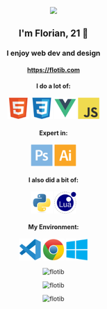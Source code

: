 <p align="center">
  <img src="https://capsule-render.vercel.app/api?type=waving&color=7000f0&fontColor=ffffff&height=290&text=Hey!"/>
</p>
  
<h2 align="center">I'm Florian, 21 👋</h2>
<h3 align="center">I enjoy web dev and design</h3>
<h4 align="center"><a href="https://flotib.com" target="_blank">https://flotib.com</a></h4>

<h4 align="center">I do a lot of:</h4>
<p align="center">
  <img src="https://raw.githubusercontent.com/devicons/devicon/master/icons/html5/html5-original.svg" alt="html" width="50" height="50"/>
  <img src="https://raw.githubusercontent.com/devicons/devicon/master/icons/css3/css3-original.svg" alt="css" width="50" height="50"/>
  <img src="https://raw.githubusercontent.com/devicons/devicon/master/icons/vuejs/vuejs-original.svg" alt="vuejs" width="50" height="50"/>
  <img src="https://raw.githubusercontent.com/devicons/devicon/master/icons/javascript/javascript-original.svg" alt="javascript" width="50" height="50"/>
 </p>
<h4 align="center">Expert in:</h4>
<p align="center">
  <img src="https://raw.githubusercontent.com/devicons/devicon/master/icons/photoshop/photoshop-plain.svg" alt="photoshop" width="50" height="50"/>
  <img src="https://raw.githubusercontent.com/devicons/devicon/master/icons/illustrator/illustrator-plain.svg" alt="illustrator" width="50" height="50"/>
</p>
<h4 align="center">I also did a bit of:</h4>
<p align="center"> 
  <img src="https://raw.githubusercontent.com/devicons/devicon/master/icons/python/python-original.svg" alt="python" width="50" height="50"/>
  <img src="https://raw.githubusercontent.com/devicons/devicon/master/icons/lua/lua-original-wordmark.svg" alt="python" width="50" height="50"/>
</p>
<h4 align="center">My Environment:</h4>
<p align="center">  
  <img src="https://raw.githubusercontent.com/devicons/devicon/master/icons/vscode/vscode-original.svg" alt="vscode" width="50" height="50"/>
  <img src="https://raw.githubusercontent.com/devicons/devicon/master/icons/chrome/chrome-original.svg" alt="chrome" width="50" height="50"/>
  <img src="https://raw.githubusercontent.com/devicons/devicon/master/icons/windows8/windows8-original.svg" alt="windows" width="50" height="50"/>
</p>

<p align="center">
  <img src="https://komarev.com/ghpvc/?username=flotib&color=blueviolet" alt="flotib"/>
</p>

<p align="center">
  <img src="https://github-readme-stats.vercel.app/api?username=flotib&show_icons=true&theme=midnight-purple" alt="flotib"/>
</p>

<p align="center">
  <img src="https://github-readme-stats.vercel.app/api/top-langs/?username=Flotib&layout=compact&theme=jolly" alt="flotib"/>
</p>

